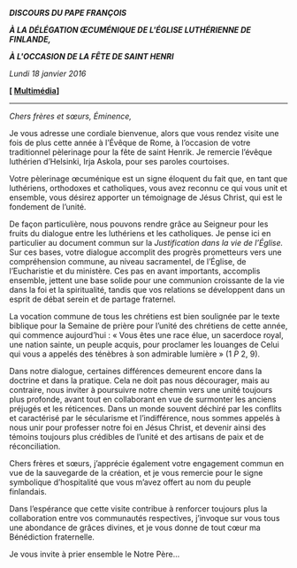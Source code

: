 ***DISCOURS DU PAPE FRANÇOIS***

***À LA DÉLÉGATION ŒCUMÉNIQUE DE L'ÉGLISE LUTHÉRIENNE DE FINLANDE,***

***À L'OCCASION DE LA FÊTE DE SAINT HENRI***

*Lundi 18 janvier 2016*

**[ [Multimédia](http://w2.vatican.va/content/francesco/fr/events/event.dir.html/content/vaticanevents/fr/2016/1/18/delegazionefinlandia.html)]**

* * *

*Chers frères et sœurs, Éminence,*

Je vous adresse une cordiale bienvenue, alors que vous rendez visite une fois de plus cette année à l’Évêque de Rome, à l’occasion de votre traditionnel pèlerinage pour la fête de saint Henrik. Je remercie l’évêque luthérien d’Helsinki, Irja Askola, pour ses paroles courtoises.

Votre pèlerinage œcuménique est un signe éloquent du fait que, en tant que luthériens, orthodoxes et catholiques, vous avez reconnu ce qui vous unit et ensemble, vous désirez apporter un témoignage de Jésus Christ, qui est le fondement de l’unité.

De façon particulière, nous pouvons rendre grâce au Seigneur pour les fruits du dialogue entre les luthériens et les catholiques. Je pense ici en particulier au document commun sur la *Justification dans la vie de l’Église.* Sur ces bases, votre dialogue accomplit des progrès prometteurs vers une compréhension commune, au niveau sacramentel, de l’Église, de l’Eucharistie et du ministère. Ces pas en avant importants, accomplis ensemble, jettent une base solide pour une communion croissante de la vie dans la foi et la spiritualité, tandis que vos relations se développent dans un esprit de débat serein et de partage fraternel.

La vocation commune de tous les chrétiens est bien soulignée par le texte biblique pour la Semaine de prière pour l’unité des chrétiens de cette année, qui commence aujourd’hui : « Vous êtes une race élue, un sacerdoce royal, une nation sainte, un peuple acquis, pour proclamer les louanges de Celui qui vous a appelés des ténèbres à son admirable lumière » (1 *P* 2, 9).

Dans notre dialogue, certaines différences demeurent encore dans la doctrine et dans la pratique. Cela ne doit pas nous décourager, mais au contraire, nous inviter à poursuivre notre chemin vers une unité toujours plus profonde, avant tout en collaborant en vue de surmonter les anciens préjugés et les réticences. Dans un monde souvent déchiré par les conflits et caractérisé par le sécularisme et l’indifférence, nous sommes appelés à nous unir pour professer notre foi en Jésus Christ, et devenir ainsi des témoins toujours plus crédibles de l’unité et des artisans de paix et de réconciliation.

Chers frères et sœurs, j’apprécie également votre engagement commun en vue de la sauvegarde de la création, et je vous remercie pour le signe symbolique d’hospitalité que vous m’avez offert au nom du peuple finlandais.

Dans l’espérance que cette visite contribue à renforcer toujours plus la collaboration entre vos communautés respectives, j’invoque sur vous tous une abondance de grâces divines, et je vous donne de tout cœur ma Bénédiction fraternelle.

Je vous invite à prier ensemble le Notre Père...